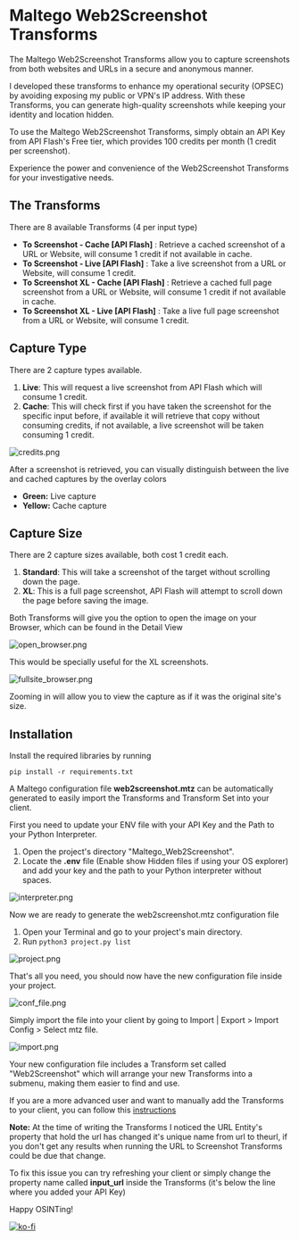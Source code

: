 # Maltego Web2Screenshot Transforms

The Maltego Web2Screenshot Transforms allow you to capture screenshots from both websites and URLs 
in a secure and anonymous manner. 

I developed these transforms to enhance my operational security 
(OPSEC) by avoiding exposing my public or VPN's IP address. With these Transforms, you can generate high-quality 
screenshots while keeping your identity and location hidden. 

To use the Maltego Web2Screenshot Transforms, simply obtain an API Key from API Flash's Free tier, which provides 100 
credits per month (1 credit per screenshot). 

Experience the power and convenience of the Web2Screenshot Transforms for your investigative needs.

## The Transforms

There are 8 available Transforms (4 per input type)

- **To Screenshot - Cache [API Flash]** : Retrieve a cached screenshot of a URL or Website, will consume 1 credit if not 
available in cache.
- **To Screenshot - Live [API Flash]** : Take a live screenshot from a URL or Website, will consume 1 credit.
- **To Screenshot XL - Cache [API Flash]** : Retrieve a cached full page screenshot from a URL or Website, will consume 1 
credit if not available in cache.
- **To Screenshot XL - Live [API Flash]** : Take a live full page screenshot from a URL or Website, will consume 1 credit.

## Capture Type

There are 2 capture types available.

1. **Live**: This will request a live screenshot from API Flash which will consume 1 credit.
2. **Cache**: This will check first if you have taken the screenshot for the specific input before, if available it will 
retrieve that copy without consuming credits, if not available, a live screenshot will be taken consuming 1 credit.

![credits.png](misc/credits.png)

After a screenshot is retrieved, you can visually distinguish between the live and cached captures by the overlay colors 

- **Green:** Live capture
- **Yellow:** Cache capture

## Capture Size

There are 2 capture sizes available, both cost 1 credit each.

1. **Standard**: This will take a screenshot of the target without scrolling down the page.
2. **XL**: This is a full page screenshot, API Flash will attempt to scroll down the page before saving the image.

Both Transforms will give you the option to open the image on your Browser, which can be found in the Detail View

![open_browser.png](misc/open_browser.png)

This would be specially useful for the XL screenshots.

![fullsite_browser.png](misc/fullsite_browser.png)

Zooming in will allow you to view the capture as if it was the original site's size.

## Installation

Install the required libraries by running

`pip install -r requirements.txt`

A Maltego configuration file **web2screenshot.mtz** can be automatically generated to easily import the Transforms and 
Transform Set into your client.

First you need to update your ENV file with your API Key and the Path to your Python Interpreter.

1. Open the project's directory "Maltego_Web2Screenshot".
2. Locate the **.env** file (Enable show Hidden files if using your OS explorer) and add your key and the path to 
your Python interpreter without spaces.

![interpreter.png](misc%2Finterpreter.png)

Now we are ready to generate the web2screenshot.mtz configuration file

1. Open your Terminal and go to your project's main directory.
2. Run `python3 project.py list`

![project.png](misc%2Fproject.png)

That's all you need, you should now have the new configuration file inside your project.

![conf_file.png](misc%2Fconf_file.png)

Simply import the file into your client by going to Import | Export > Import Config > Select mtz file.

![import.png](misc/import.png)

Your new configuration file includes a Transform set called "Web2Screenshot" which will arrange your new Transforms into a 
submenu, making them easier to find and use.

If you are a more advanced user and want to manually add the Transforms to your client, you can follow this 
[instructions](https://docs.maltego.com/support/solutions/articles/15000017605-local-transforms-example-#adding-the-transform-to-maltego-0-6)

**Note:** At the time of writing the Transforms I noticed the URL Entity's property that hold the url has changed it's 
unique name from url to theurl, if you don't get any results when running the URL to Screenshot Transforms could be due 
that change.

To fix this issue you can try refreshing your client or simply change the property name called **input_url** inside the 
Transforms (it's below the line where you added your API Key)

Happy OSINTing!

[![ko-fi](https://ko-fi.com/img/githubbutton_sm.svg)](https://ko-fi.com/K3K4KOFV4)